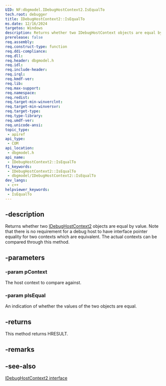 ```yaml
---
UID: NF:dbgmodel.IDebugHostContext2.IsEqualTo
tech.root: debugger
title: IDebugHostContext2::IsEqualTo
ms.date: 12/16/2024
targetos: Windows
description: Returns whether two IDebugHostContext objects are equal by value.
prerelease: false
req.assembly: 
req.construct-type: function
req.ddi-compliance: 
req.dll: 
req.header: dbgmodel.h
req.idl: 
req.include-header: 
req.irql: 
req.kmdf-ver: 
req.lib: 
req.max-support: 
req.namespace: 
req.redist: 
req.target-min-winverclnt: 
req.target-min-winversvr: 
req.target-type: 
req.type-library: 
req.umdf-ver: 
req.unicode-ansi: 
topic_type:
 - apiref
api_type:
 - COM
api_location:
 - dbgmodel.h
api_name:
 - IDebugHostContext2::IsEqualTo
f1_keywords:
 - IDebugHostContext2::IsEqualTo
 - dbgmodel/IDebugHostContext2::IsEqualTo
dev_langs:
 - c++
helpviewer_keywords:
 - IsEqualTo
---
```


## -description

Returns whether two [IDebugHostContext2](nn-dbgmodel-idebughostcontext2.md) objects are equal by value.  Note that there is no requirement for a debug host to have interface pointer equality for two contexts which are equivalent.  The actual contexts can be compared through this method.

## -parameters

### -param pContext

The host context to compare against.

### -param pIsEqual

An indication of whether the values of the two objects are equal.

## -returns

This method returns HRESULT.

## -remarks

## -see-also

[IDebugHostContext2 interface](nn-dbgmodel-idebughostcontext2.md)